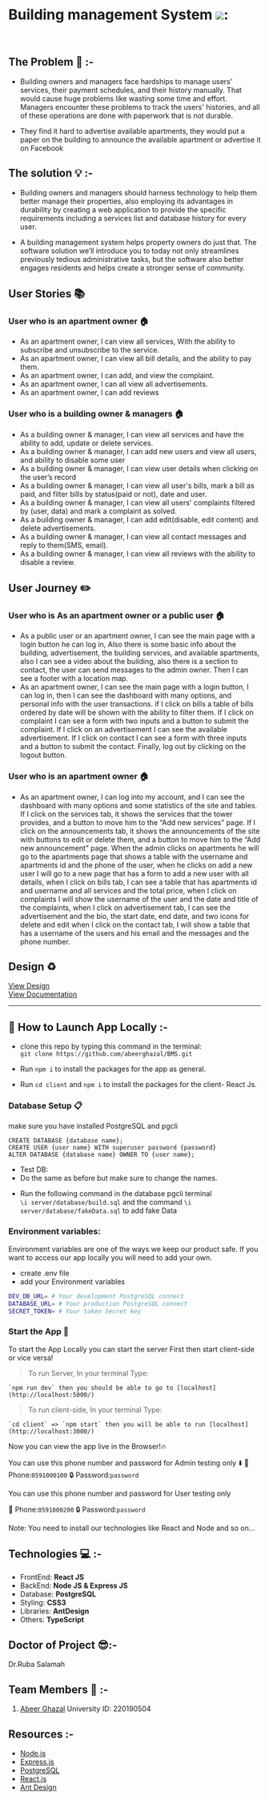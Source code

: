 # Building management System ![](https://i.imgur.com/mhUt79q.png):
<br />

## **The Problem** :no_entry_sign: :-

- Building owners and managers face hardships to manage users' services, their payment schedules, and their history manually. That would cause huge problems like wasting some time and effort. Managers encounter these problems to track the users' histories, and all of these operations are done with paperwork that is not durable.

- They find it hard to advertise available apartments, they would put a paper on the building to announce the available apartment or advertise it on Facebook

## **The solution** :bulb: :-

- Building owners and managers should harness technology to help them better manage their properties, also employing its advantages in durability by creating a web application to provide the specific requirements including a services list and database history for every user.

- A building management system helps property owners do just that. The software solution we’ll introduce you to today not only streamlines previously tedious administrative tasks, but the software also better engages residents and helps create a stronger sense of community. 

## **User Stories** :books: 

### **User who is an apartment owner** :house:
- As an apartment owner, I can view all services, With the ability to subscribe and unsubscribe to the service.
- As an apartment owner, I can view all bill details, and the ability to pay them.
- As an apartment owner, I can add, and view the complaint.
- As an apartment owner, I can all view all advertisements.
- As an apartment owner, I can add reviews



### **User who is a building owner & managers** :house:

- As a building owner & manager, I can view all services and have the ability to add, update or delete services.
- As a building owner & manager, I can add new users and view all users, and ability to disable some user
- As a building owner & manager, I can view user details when clicking on the user’s record
- As a building owner & manager, I can view all user's bills, mark a bill as paid, and filter bills by status(paid or not), date and user.
- As a building owner & manager, I can view all users' complaints filtered by (user, data) and mark a complaint as solved.
- As a building owner & manager, I can add edit(disable, edit content) and delete advertisements.
- As a building owner & manager, I can view all contact messages and reply to them(SMS, email).
- As a building owner & manager, I can view all reviews with the ability to disable a review.


## **User Journey**  :pencil2:

### **User who is As an apartment owner or a public user** :house:

- As a public user or an apartment owner, I can see the main page with a login button he can log in, Also there is some basic info about the building, advertisement, the building services, and available apartments, also I can see a video about the building, also there is a section to contact, the user can send messages to the admin owner. Then I can see a footer with a location map.
- As an apartment owner, I can see the main page with a login button, I can log in, then I can see the dashboard with many options, and personal info with the user transactions. if I click on bills a table of bills ordered by date will be shown with the ability to filter them. If I click on complaint I can see a form with two inputs and a button to submit the complaint. If I click on an advertisement I can see the available advertisement. If I click on contact I can see a form with three inputs and a button to submit the contact. Finally, log out by clicking on the logout button.

### **User who is an apartment owner** :house:

- As an apartment owner, I can log into my account, and I can see the dashboard with many options and some statistics of the site and tables. If I click on the services tab, it shows the services that the tower provides, and a button to move him to the “Add new services” page. If I click on the announcements tab, it shows the announcements of the site with buttons to edit or delete them, and a button to move him to the “Add new announcement” page. When the admin clicks on apartments he will go to the apartments page that shows a table with the username and apartments id and the phone of the user, when he clicks on add a new user I will go to a new page that has a form to add a new user with all details, when I click on bills tab, I can see a table that has apartments id and username and all services and the total price, when I click on complaints I will show the username of the user and the date and title of the complaints, when I click on advertisement tab, I can see the advertisement and the bio, the start date, end date, and two icons for delete and edit when I click on the contact tab, I will show a table that has a username of the users and his email and the messages and the phone number.

## **Design** :recycle:

[View Design](https://www.figma.com/design/4wyCkzIUAvSMcwpVkKeJ3i/BMS?node-id=0-1&node-type=canvas) <br />
[View Documentation](https://docs.google.com/document/d/1aXlo1j7gs1-2OnGikyDRACQjDWBx8ujZe8uQtWl5oWg/edit?usp=sharing)


------------------------

## :pushpin: **How to Launch App Locally** :- 

*  clone this repo by typing this command in the terminal:  
`git clone https://github.com/abeerghazal/BMS.git`

*  Run `npm i` to install the packages for the app as general.

*  Run `cd client` and `npm i` to install the packages for the client- React Js.

### Database Setup  :clipboard: 

make sure you have installed PostgreSQL and pgcli 

```sql=
CREATE DATABASE {database name};
CREATE USER {user name} WITH superuser password {password}
ALTER DATABASE {database name} OWNER TO {user name};
```
- Test DB:
- Do the same as before but make sure to change the names.

* Run the following command in the database pgcli terminal  
`\i server/database/build.sql`
and the command 
`\i server/database/fakeData.sql`
to add fake Data

### **Environment variables:**
Environment variables are one of the ways we keep our product safe. If you want to access our app locally you will need to add your own.
- create .env file
- add your Environment variables
```sh
DEV_DB_URL= # Your development PostgreSQL connect
DATABASE_URL= # Your production PostgreSQL connect
SECRET_TOKEN= # Your token Secret key
```

### Start the App :electric_plug:

To start the App Locally you can start the server First then start client-side or vice versa!
> To run Server, In your terminal Type: 

    `npm run dev` then you should be able to go to [localhost](http://localhost:5000/) 
> To run client-side, In your terminal Type:    

    `cd client` => `npm start` then you will be able to run [localhost](http://localhost:3000/) 

Now you can view the app live in the Browser!:fire: 

You can use this phone number and password for Admin testing only :arrow_down: 
:iphone: Phone:`0591000100` 
:lock: Password:`password`

You can use this phone number and password for User testing only

:iphone: Phone:`0591000200` 
:lock: Password:`password`

Note: You need to install our technologies like React and Node and so on...

## **Technologies** :computer: :-
- FrontEnd: **React JS**
- BackEnd: **Node JS & Express JS**
- Database: **PostgreSQL**
- Styling: **CSS3**
- Libraries: **AntDesign**
- Others: **TypeScript**

## **Doctor of Project** :sunglasses::-

Dr.Ruba Salamah

## **Team Members** 👥 :- 
1. [Abeer Ghazal](https://github.com/abeerghazal) University ID: 220190504

## **Resources** :-

- [Node.js](https://nodejs.org/en/)
- [Express.js](http://expressjs.com/)
- [PostgreSQL](https://www.postgresql.org/)
- [React.js](https://reactjs.org/)
- [Ant Design](https://ant.design/)